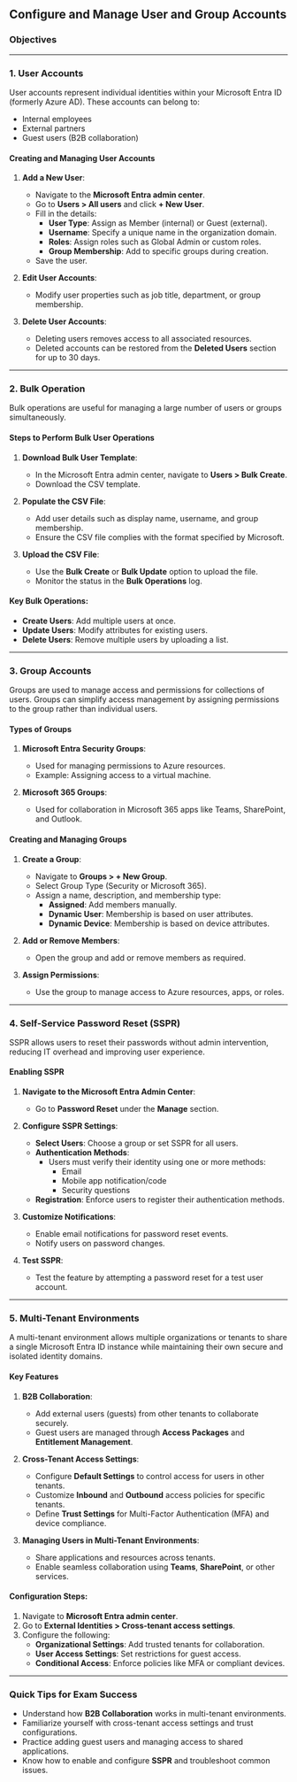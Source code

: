 ## **Configure and Manage User and Group Accounts**

### **Objectives**

---

### **1. User Accounts**

User accounts represent individual identities within your Microsoft Entra ID (formerly Azure AD). These accounts can belong to:
- Internal employees
- External partners
- Guest users (B2B collaboration)

#### **Creating and Managing User Accounts**
1. **Add a New User**:
   - Navigate to the **Microsoft Entra admin center**.
   - Go to **Users > All users** and click **+ New User**.
   - Fill in the details:
     - **User Type**: Assign as Member (internal) or Guest (external).
     - **Username**: Specify a unique name in the organization domain.
     - **Roles**: Assign roles such as Global Admin or custom roles.
     - **Group Membership**: Add to specific groups during creation.
   - Save the user.

2. **Edit User Accounts**:
   - Modify user properties such as job title, department, or group membership.

3. **Delete User Accounts**:
   - Deleting users removes access to all associated resources.
   - Deleted accounts can be restored from the **Deleted Users** section for up to 30 days.

---

### **2. Bulk Operation**

Bulk operations are useful for managing a large number of users or groups simultaneously.

#### **Steps to Perform Bulk User Operations**
1. **Download Bulk User Template**:
   - In the Microsoft Entra admin center, navigate to **Users > Bulk Create**.
   - Download the CSV template.

2. **Populate the CSV File**:
   - Add user details such as display name, username, and group membership.
   - Ensure the CSV file complies with the format specified by Microsoft.

3. **Upload the CSV File**:
   - Use the **Bulk Create** or **Bulk Update** option to upload the file.
   - Monitor the status in the **Bulk Operations** log.

#### **Key Bulk Operations**:
- **Create Users**: Add multiple users at once.
- **Update Users**: Modify attributes for existing users.
- **Delete Users**: Remove multiple users by uploading a list.

---

### **3. Group Accounts**

Groups are used to manage access and permissions for collections of users. Groups can simplify access management by assigning permissions to the group rather than individual users.

#### **Types of Groups**
1. **Microsoft Entra Security Groups**:
   - Used for managing permissions to Azure resources.
   - Example: Assigning access to a virtual machine.

2. **Microsoft 365 Groups**:
   - Used for collaboration in Microsoft 365 apps like Teams, SharePoint, and Outlook.

#### **Creating and Managing Groups**
1. **Create a Group**:
   - Navigate to **Groups > + New Group**.
   - Select Group Type (Security or Microsoft 365).
   - Assign a name, description, and membership type:
     - **Assigned**: Add members manually.
     - **Dynamic User**: Membership is based on user attributes.
     - **Dynamic Device**: Membership is based on device attributes.

2. **Add or Remove Members**:
   - Open the group and add or remove members as required.

3. **Assign Permissions**:
   - Use the group to manage access to Azure resources, apps, or roles.

---

### **4. Self-Service Password Reset (SSPR)**

SSPR allows users to reset their passwords without admin intervention, reducing IT overhead and improving user experience.

#### **Enabling SSPR**
1. **Navigate to the Microsoft Entra Admin Center**:
   - Go to **Password Reset** under the **Manage** section.

2. **Configure SSPR Settings**:
   - **Select Users**: Choose a group or set SSPR for all users.
   - **Authentication Methods**:
     - Users must verify their identity using one or more methods:
       - Email
       - Mobile app notification/code
       - Security questions
   - **Registration**: Enforce users to register their authentication methods.

3. **Customize Notifications**:
   - Enable email notifications for password reset events.
   - Notify users on password changes.

4. **Test SSPR**:
   - Test the feature by attempting a password reset for a test user account.

---

### **5. Multi-Tenant Environments**

A multi-tenant environment allows multiple organizations or tenants to share a single Microsoft Entra ID instance while maintaining their own secure and isolated identity domains.

#### **Key Features**
1. **B2B Collaboration**:
   - Add external users (guests) from other tenants to collaborate securely.
   - Guest users are managed through **Access Packages** and **Entitlement Management**.

2. **Cross-Tenant Access Settings**:
   - Configure **Default Settings** to control access for users in other tenants.
   - Customize **Inbound** and **Outbound** access policies for specific tenants.
   - Define **Trust Settings** for Multi-Factor Authentication (MFA) and device compliance.

3. **Managing Users in Multi-Tenant Environments**:
   - Share applications and resources across tenants.
   - Enable seamless collaboration using **Teams**, **SharePoint**, or other services.

#### **Configuration Steps**:
1. Navigate to **Microsoft Entra admin center**.
2. Go to **External Identities > Cross-tenant access settings**.
3. Configure the following:
   - **Organizational Settings**: Add trusted tenants for collaboration.
   - **User Access Settings**: Set restrictions for guest access.
   - **Conditional Access**: Enforce policies like MFA or compliant devices.

---

### **Quick Tips for Exam Success**
- Understand how **B2B Collaboration** works in multi-tenant environments.
- Familiarize yourself with cross-tenant access settings and trust configurations.
- Practice adding guest users and managing access to shared applications.
- Know how to enable and configure **SSPR** and troubleshoot common issues.
